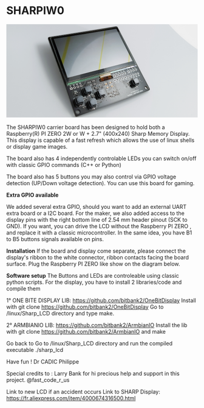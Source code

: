 # SHARPIW0

![Sharpiwo](https://github.com/ccadic/SHARPIW0/blob/main/20211214_233359.jpg)

The SHARPIW0 carrier board has been designed to hold both a Raspberry(R) PI ZERO 2W or W + 2.7"  (400x240) Sharp Memory Display. 
This display is capable of a fast refresh which allows the use of linux shells or display game images. 

The board also has 4 independently controlable LEDs you can switch on/off with classic GPIO commands (C++ or Python) 

The board also has 5 buttons you may also control via GPIO voltage detection (UP/Down voltage detection).  You can use this board for gaming.


**Extra GPIO available**
 
We added several extra GPIO, should you want to add an external UART extra board or a I2C board.  For the maker, we also added access to the display pins with the right bottom line of 2.54 mm header pinout (SCK to GND). If you want, you can drive the LCD without the Raspberry PI ZERO , and replace it with a classic microcontroller. In the same idea, you have B1 to B5 buttons signals available on pins.

**Installation**
If the board and display come separate, please connect the display's ribbon to the white connector, ribbon contacts facing the board surface. 
Plug the Raspberry PI ZERO like show on the diagram below.
 

**Software setup**
The Buttons and LEDs are controleable using classic python scripts. 
For the display, you have to install 2 libraries/code and compile them

1° ONE BITE DISPLAY LIB:  https://github.com/bitbank2/OneBitDisplay
Install with git clone https://github.com/bitbank2/OneBitDisplay
Go to /linux/Sharp_LCD directory and type make. 

2° ARMBIANIO LIB: https://github.com/bitbank2/ArmbianIO
Install the lib with git clone https://github.com/bitbank2/ArmbianIO
and make

Go back to Go to /linux/Sharp_LCD directory and  run the compiled executable ./sharp_lcd

Have fun !
Dr CADIC Philippe




Special credits to : Larry Bank for hi precious help and support in this project. 
@fast_code_r_us



Link to new LCD if an accident occurs
Link to SHARP Display: https://fr.aliexpress.com/item/4000674316500.html 

